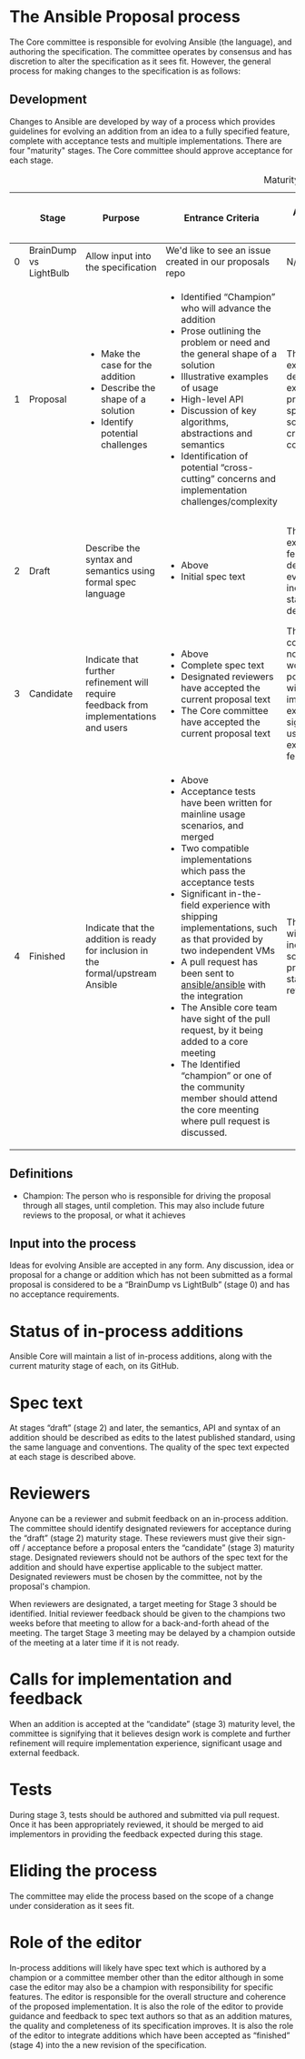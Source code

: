 # The Ansible Proposal process

The Core committee is responsible for evolving Ansible (the language), and authoring the specification. 
The committee operates by consensus and has discretion to alter the specification as it sees fit. 
However, the general process for making changes to the specification is as follows:

## Development
Changes to Ansible are developed by way of a process which provides guidelines for evolving an addition from an idea to a fully specified feature, complete with acceptance tests and multiple implementations. 
There are four "maturity" stages. The Core committee should approve acceptance for each stage.

<table>
  <caption>Maturity Stages</caption>
  <thead>
    <tr>
      <th>
      <th>Stage
      <th>Purpose
      <th>Entrance Criteria
      <th>Acceptance Signifies
      <th>Spec Quality
      <th>Post-Acceptance Changes Expected
      <th>Implementation Types Expected*
    </tr>
  </thead>
  <tr>
    <td>0
    <td>BrainDump vs LightBulb
    <td>Allow input into the specification
    <td>We'd like to see an issue created in our proposals repo
    <td>N/A
    <td>N/A
    <td>N/A
    <td>N/A
  </tr>
  <tr>
    <td>1
    <td>Proposal
    <td>
      <ul>
        <li>Make the case for the addition
        <li>Describe the shape of a solution
        <li>Identify potential challenges
      </ul>
    </td>
    <td>
      <ul>
        <li>Identified “Champion” who will advance the addition
        <li>Prose outlining the problem or need and the general shape of a solution
        <li>Illustrative examples of usage
        <li>High-level API
        <li>Discussion of key algorithms, abstractions and semantics
        <li>Identification of potential “cross-cutting” concerns and implementation challenges/complexity
      </ul>
    </td>
    <td>The committee expects to devote time to examining the problem space, solutions and cross-cutting concerns
    </td>
    <td>None
    <td>Major
    <td>Polyfills / demos
  </tr>
  <tr>
    <td>2
    <td>Draft
    <td>Describe the syntax and semantics using formal spec language
    <td>
      <ul>
        <li>Above
        <li>Initial spec text
      </ul>
    </td>
    <td>The committee expects the feature to be developed and eventually included in the standard deployment
    <td>Draft: all <em>major</em> semantics, syntax and API are covered, but TODOs, placeholders and editorial issues are expected
    <td>Incremental
    <td>Experimental
  </tr>
  <tr>
    <td>3
    <td>Candidate
    <td>Indicate that further refinement will require feedback from implementations and users
    <td>
      <ul>
        <li>Above
        <li>Complete spec text
        <li>Designated reviewers have accepted the current proposal text
        <li>The Core committee have accepted the current proposal text
      </ul>
    </td>
    <td>The solution is complete and no further work is possible without implementation experience, significant usage and external feedback.
    <td>Complete: all semantics, syntax and API are completed described
    <td>Limited: only those deemed critical based on implementation experience
    <td>Spec compliant
  </tr>
  <tr>
    <td>4
    <td>Finished
    <td>Indicate that the addition is ready for inclusion in the formal/upstream Ansible
    <td>
      <ul>
        <li>Above
        <li>Acceptance tests have been written for mainline usage scenarios, and merged
        <li>Two compatible implementations which pass the acceptance tests
        <li>Significant in-the-field experience with shipping implementations, such as that provided by two independent VMs
        <li>A pull request has been sent to <a href="https://github.com/ansible/ansible">ansible/ansible</a> with the integration
        <li>The Ansible core team have sight of the pull request, by it being added to a core meeting
        <li> The Identified “champion” or one of the community member should attend the core meenting where pull request is discussed.
      </ul>
    </td>
    <td>The addition will be included in the soonest practical standard revision
    <td>Final: All changes as a result of implementation experience are integrated
    <td>None
    <td>Shipping
  </tr>
</table>

## Definitions

- Champion: The person who is responsible for driving the proposal through all stages, until completion.
This may also include future reviews to the proposal, or what it achieves 

## Input into the process

Ideas for evolving Ansible are accepted in any form. 
Any discussion, idea or proposal for a change or addition which has not been submitted as a formal proposal is considered to be a “BrainDump vs LightBulb” (stage 0) and has no acceptance requirements.

# Status of in-process additions

Ansible Core will maintain a list of in-process additions, along with the current maturity stage of each, on its GitHub.

# Spec text

At stages “draft” (stage 2) and later, the semantics, API and syntax of an addition should be described as edits to the latest published standard, using the same language and conventions. The quality of the spec text expected at each stage is described above.

# Reviewers

Anyone can be a reviewer and submit feedback on an in-process addition. The committee should identify designated reviewers for acceptance during the “draft” (stage 2) maturity stage. 
These reviewers must give their sign-off / acceptance before a proposal enters the “candidate” (stage 3) maturity stage. Designated reviewers should not be authors of the spec text for the addition and should have expertise applicable to the subject matter. Designated reviewers must be chosen by the committee, not by the proposal's champion.

When reviewers are designated, a target meeting for Stage 3 should be identified. Initial reviewer feedback should be given to the champions two weeks before that meeting to allow for a back-and-forth ahead of the meeting. The target Stage 3 meeting may be delayed by a champion outside of the meeting at a later time if it is not ready.

# Calls for implementation and feedback

When an addition is accepted at the “candidate” (stage 3) maturity level, the committee is signifying that it believes design work is complete and further refinement will require implementation experience, significant usage and external feedback.

# Tests

During stage 3, tests should be authored and submitted via pull request. Once it has been appropriately reviewed, it should be merged to aid implementors in providing the feedback expected during this stage.

# Eliding the process

The committee may elide the process based on the scope of a change under consideration as it sees fit.

# Role of the editor

In-process additions will likely have spec text which is authored by a champion or a committee member other than the editor although in some case the editor may also be a champion with responsibility for specific features. The editor is responsible for the overall structure and coherence of the proposed implementation. It is also the role of the editor to provide guidance and feedback to spec text authors so that as an addition matures, the quality and completeness of its specification improves. It is also the role of the editor to integrate additions which have been accepted as “finished” (stage 4) into the a new revision of the specification.
